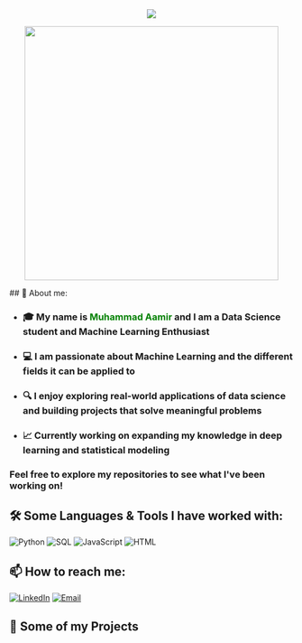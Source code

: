 <div align="center">

  <img src="https://readme-typing-svg.herokuapp.com?font=Courier+New&color=F7931E&size=28&center=true&vCenter=true&width=800&height=60&lines=👋+Hello+and+Welcome+to+My+GitHub!;📊+Data+Science+Student;🤖+Machine+Learning+Explorer;💡+Always+Learning+and+Building" />

</div>

<p align="center">
  <img src="https://media.giphy.com/media/LMt9638dO8dftAjtco/giphy.gif" width="450" />
</p>
## 🙂 About me:

- ### 🎓 My name is <span style="color: green;">**Muhammad Aamir**</span> and I am a **Data Science student and Machine Learning Enthusiast**

- ### 💻 I am passionate about **Machine Learning** and the different fields it can be applied to

- ### 🔍 I enjoy exploring real-world applications of data science and building projects that solve meaningful problems

- ### 📈 Currently working on expanding my knowledge in deep learning and statistical modeling

### Feel free to explore my repositories to see what I've been working on!

## 🛠️ Some Languages & Tools I have worked with:

![Python](https://img.shields.io/badge/Python-3776AB?style=for-the-badge&logo=python&logoColor=white)
![SQL](https://img.shields.io/badge/SQL-4479A1?style=for-the-badge&logo=postgresql&logoColor=white)
![JavaScript](https://img.shields.io/badge/JavaScript-F7DF1E?style=for-the-badge&logo=javascript&logoColor=black)
![HTML](https://img.shields.io/badge/HTML5-E34F26?style=for-the-badge&logo=html5&logoColor=white)


## 📫 How to reach me:

[![LinkedIn](https://img.shields.io/badge/LinkedIn-0077B5?style=for-the-badge&logo=linkedin&logoColor=white)](https://www.linkedin.com/in/moaamir28)
[![Email](https://img.shields.io/badge/Email-D14836?style=for-the-badge&logo=gmail&logoColor=white)](mailto:aamirm2800@gmail.com)

## 🚀 Some of my Projects
